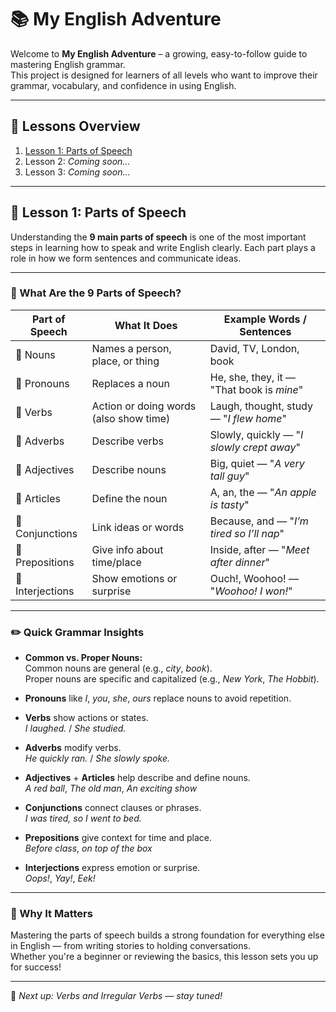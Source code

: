 # 📚 My English Adventure

Welcome to **My English Adventure** – a growing, easy-to-follow guide to mastering English grammar.  
This project is designed for learners of all levels who want to improve their grammar, vocabulary, and confidence in using English.

---

## 🧭 Lessons Overview

1. [Lesson 1: Parts of Speech](#lesson-1-parts-of-speech)
2. Lesson 2: _Coming soon..._
3. Lesson 3: _Coming soon..._

---

## 📝 Lesson 1: Parts of Speech

Understanding the **9 main parts of speech** is one of the most important steps in learning how to speak and write English clearly. Each part plays a role in how we form sentences and communicate ideas.

---

### 🔹 What Are the 9 Parts of Speech?

| Part of Speech     | What It Does                          | Example Words / Sentences                |
|--------------------|----------------------------------------|------------------------------------------|
| 🧍 Nouns            | Names a person, place, or thing        | David, TV, London, book                  |
| 🙋 Pronouns         | Replaces a noun                        | He, she, they, it — "That book is *mine*"|
| 🏃 Verbs            | Action or doing words (also show time)| Laugh, thought, study — "*I flew home*"  |
| 🐢 Adverbs          | Describe verbs                         | Slowly, quickly — "*I slowly crept away*"|
| 🌟 Adjectives       | Describe nouns                         | Big, quiet — "*A very tall guy*"         |
| 📰 Articles         | Define the noun                        | A, an, the — "*An apple is tasty*"       |
| 🔗 Conjunctions     | Link ideas or words                    | Because, and — "*I’m tired so I’ll nap*" |
| 📍 Prepositions     | Give info about time/place             | Inside, after — "*Meet after dinner*"    |
| 🎉 Interjections    | Show emotions or surprise              | Ouch!, Woohoo! — "*Woohoo! I won!*"      |

---

### ✏️ Quick Grammar Insights

- **Common vs. Proper Nouns:**  
  Common nouns are general (e.g., *city*, *book*).  
  Proper nouns are specific and capitalized (e.g., *New York*, *The Hobbit*).

- **Pronouns** like *I*, *you*, *she*, *ours* replace nouns to avoid repetition.

- **Verbs** show actions or states.  
  *I laughed.* / *She studied.*

- **Adverbs** modify verbs.  
  *He quickly ran.* / *She slowly spoke.*

- **Adjectives** + **Articles** help describe and define nouns.  
  *A red ball*, *The old man*, *An exciting show*

- **Conjunctions** connect clauses or phrases.  
  *I was tired, so I went to bed.*

- **Prepositions** give context for time and place.  
  *Before class*, *on top of the box*

- **Interjections** express emotion or surprise.  
  *Oops!*, *Yay!*, *Eek!*

---

### 🚀 Why It Matters

Mastering the parts of speech builds a strong foundation for everything else in English — from writing stories to holding conversations.  
Whether you're a beginner or reviewing the basics, this lesson sets you up for success!

---

📘 *Next up: Verbs and Irregular Verbs — stay tuned!*
